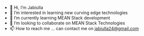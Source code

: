 - 👋 Hi, I’m Jabiulla
- 👀 I’m interested in learning new curving edge technologies
- 🌱 I’m currently learning MEAN Stack development
- 💞️ I’m looking to collaborate on MEAN Stack Technologies
- 📫 How to reach me ... can contact me on jabiulla24@gmail.com

<!---
Jabiulla24/Jabiulla24 is a ✨ special ✨ repository because its `README.md` (this file) appears on your GitHub profile.
You can click the Preview link to take a look at your changes.
--->
